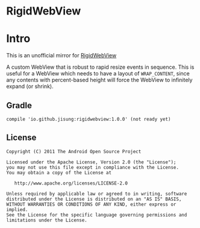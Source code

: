 RigidWebView
===============

# Intro

This is an unofficial mirror for [RigidWebView](
https://github.com/k9mail/k-9/blob/master/k9mail/src/main/java/com/fsck/k9/view/RigidWebView.java)

A custom WebView that is robust to rapid resize events in sequence.
This is useful for a WebView which needs to have a layout of `WRAP_CONTENT`, since any
contents with percent-based height will force the WebView to infinitely expand (or shrink).


## Gradle

```
compile 'io.github.jisung:rigidwebview:1.0.0' (not ready yet)
```

## License

    Copyright (C) 2011 The Android Open Source Project

    Licensed under the Apache License, Version 2.0 (the "License");
    you may not use this file except in compliance with the License.
    You may obtain a copy of the License at

       http://www.apache.org/licenses/LICENSE-2.0

    Unless required by applicable law or agreed to in writing, software
    distributed under the License is distributed on an "AS IS" BASIS,
    WITHOUT WARRANTIES OR CONDITIONS OF ANY KIND, either express or implied.
    See the License for the specific language governing permissions and
    limitations under the License.

